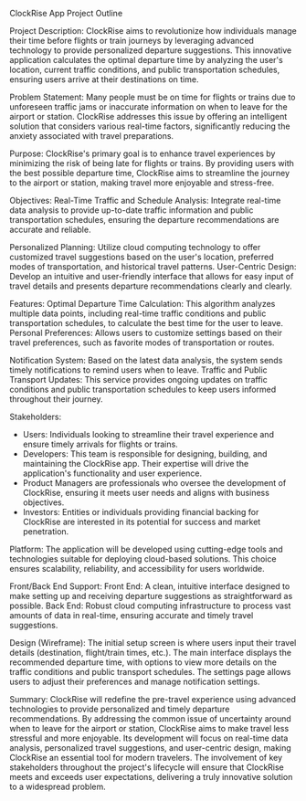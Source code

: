 ClockRise App Project Outline

Project Description:
ClockRise aims to revolutionize how individuals manage their time before flights or train journeys by leveraging advanced technology to provide personalized departure suggestions. This innovative application calculates the optimal departure time by analyzing the user's location, current traffic conditions, and public transportation schedules, ensuring users arrive at their destinations on time.

Problem Statement:
Many people must be on time for flights or trains due to unforeseen traffic jams or inaccurate information on when to leave for the airport or station. ClockRise addresses this issue by offering an intelligent solution that considers various real-time factors, significantly reducing the anxiety associated with travel preparations.

Purpose:
ClockRise's primary goal is to enhance travel experiences by minimizing the risk of being late for flights or trains. By providing users with the best possible departure time, ClockRise aims to streamline the journey to the airport or station, making travel more enjoyable and stress-free.

Objectives:
Real-Time Traffic and Schedule Analysis: Integrate real-time data analysis to provide up-to-date traffic information and public transportation schedules, ensuring the departure recommendations are accurate and reliable.

Personalized Planning: 
Utilize cloud computing technology to offer customized travel suggestions based on the user's location, preferred modes of transportation, and historical travel patterns.
User-Centric Design: Develop an intuitive and user-friendly interface that allows for easy input of travel details and presents departure recommendations clearly and clearly.

Features:
Optimal Departure Time Calculation: This algorithm analyzes multiple data points, including real-time traffic conditions and public transportation schedules, to calculate the best time for the user to leave.
Personal Preferences: Allows users to customize settings based on their travel preferences, such as favorite modes of transportation or routes.

Notification System: 
Based on the latest data analysis, the system sends timely notifications to remind users when to leave.
Traffic and Public Transport Updates: This service provides ongoing updates on traffic conditions and public transportation schedules to keep users informed throughout their journey.

Stakeholders:

* Users: Individuals looking to streamline their travel experience and ensure timely arrivals for flights or trains.
* Developers: This team is responsible for designing, building, and maintaining the ClockRise app. Their expertise will drive the application's functionality and user experience.
* Product Managers are professionals who oversee the development of ClockRise, ensuring it meets user needs and aligns with business objectives.
* Investors: Entities or individuals providing financial backing for ClockRise are interested in its potential for success and market penetration.

Platform:
The application will be developed using cutting-edge tools and technologies suitable for deploying cloud-based solutions. This choice ensures scalability, reliability, and accessibility for users worldwide.

Front/Back End Support:
Front End: A clean, intuitive interface designed to make setting up and receiving departure suggestions as straightforward as possible.
Back End: Robust cloud computing infrastructure to process vast amounts of data in real-time, ensuring accurate and timely travel suggestions.

Design (Wireframe):
The initial setup screen is where users input their travel details (destination, flight/train times, etc.).
The main interface displays the recommended departure time, with options to view more details on the traffic conditions and public transport schedules.
The settings page allows users to adjust their preferences and manage notification settings.

Summary:
ClockRise will redefine the pre-travel experience using advanced technologies to provide personalized and timely departure recommendations. By addressing the common issue of uncertainty around when to leave for the airport or station, ClockRise aims to make travel less stressful and more enjoyable. Its development will focus on real-time data analysis, personalized travel suggestions, and user-centric design, making ClockRise an essential tool for modern travelers. The involvement of key stakeholders throughout the project's lifecycle will ensure that ClockRise meets and exceeds user expectations, delivering a truly innovative solution to a widespread problem.

